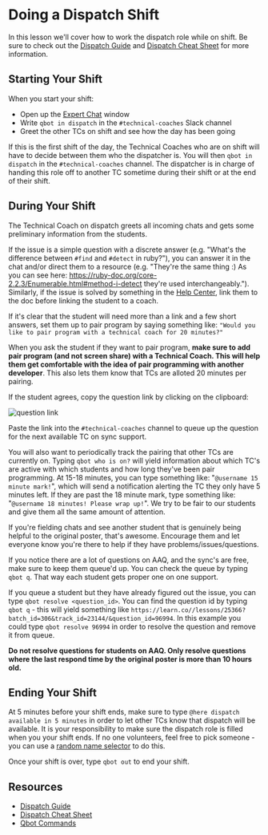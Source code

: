# Doing a Dispatch Shift

In this lesson we'll cover how to work the dispatch role while on shift. Be sure to check out the [Dispatch Guide](https://github.com/flatiron-labs/technical-coach-resources/blob/master/dispatch/dispatch-guide.md)
 and [Dispatch Cheat Sheet](https://github.com/flatiron-labs/technical-coach-resources/blob/master/dispatch/dispatch-cheatsheet.md) for more information.

## Starting Your Shift
When you start your shift:

- Open up the [Expert Chat](https://learn.co/expert-chat) window
- Write `qbot in dispatch` in the `#technical-coaches` Slack channel
- Greet the other TCs on shift and see how the day has been going 

If this is the first shift of the day, the Technical Coaches who are on shift will have to decide between them who the dispatcher is. You will then `qbot in dispatch` in the `#technical-coaches` channel. The dispatcher is in charge of handing this role off to another TC sometime during their shift or at the end of their shift. 

## During Your Shift
The Technical Coach on dispatch greets all incoming chats and gets some preliminary information from the students. 

If the issue is a simple question with a discrete answer (e.g. "What's the difference between `#find` and `#detect` in ruby?"), you can answer it in the chat and/or direct them to a resource (e.g. "They're the same thing :) As you can see here: https://ruby-doc.org/core-2.2.3/Enumerable.html#method-i-detect they're used interchangeably."). Similarly, if the issue is solved by something in the [Help Center](http://help.learn.co/), link them to the doc before linking the student to a coach.

If it's clear that the student will need more than a link and a few short answers, set them up to pair program by saying something like: `"Would you like to pair program with a technical coach for 20 minutes?"`

When you ask the student if they want to pair program, **make sure to add pair program (and not screen share) with a Technical Coach. This will help them get comfortable with the idea of pair programming with another developer**. This also lets them know that TCs are alloted 20 minutes per pairing.

If the student agrees, copy the question link by clicking on the clipboard:

![question link](https://s3.amazonaws.com/learn-experts/expert-chat-clipboard.png)

Paste the link into the `#technical-coaches` channel to queue up the question for the next available TC on sync support.

You will also want to periodically track the pairing that other TCs are currently on. Typing `qbot who is on?` will yield information about which TC's are active with which students and how long they've been pair programming. At 15-18 minutes, you can type something like: "`@username 15 minute mark!`", which will send a notification alerting the TC they only have 5 minutes left. If they are past the 18 minute mark, type something like: "`@username 18 minutes! Please wrap up!`". We try to be fair to our students and give them all the same amount of attention.

If you're fielding chats and see another student that is genuinely being helpful to the original poster, that's awesome. Encourage them and let everyone know you're there to help if they have problems/issues/questions.

If you notice there are a lot of questions on AAQ, and the sync's are free, make sure to keep them queue'd up. You can check the queue by typing `qbot q`. That way each student gets proper one on one support.

If you queue a student but they have already figured out the issue, you can type `qbot resolve <question_id>`. You can find the question id by typing `qbot q` - this will yield something like `https://learn.co//lessons/25366?batch_id=306&track_id=23144/&question_id=96994`. In this example you could type `qbot resolve 96994` in order to resolve the question and remove it from queue.

**Do not resolve questions for students on AAQ. Only resolve questions where the last respond time by the original poster is more than 10 hours old.**

## Ending Your Shift
At 5 minutes before your shift ends, make sure to type `@here dispatch available in 5 minutes` in order to let other TCs know that dispatch will be available. It is your responsibility to make sure the dispatch role is filled when you your shift ends. If no one volunteers, feel free to pick someone - you can use a [random name selector](https://www.miniwebtool.com/random-name-picker/) to do this. 

Once your shift is over, type `qbot out` to end your shift.

## Resources

* [Dispatch Guide](https://github.com/flatiron-labs/technical-coach-resources/blob/master/dispatch/dispatch-guide.md)
* [Dispatch Cheat Sheet](https://github.com/flatiron-labs/technical-coach-resources/blob/master/dispatch/dispatch-cheatsheet.md)
* [Qbot Commands](https://github.com/flatiron-labs/technical-coach-resources/blob/master/qbot.md) 
